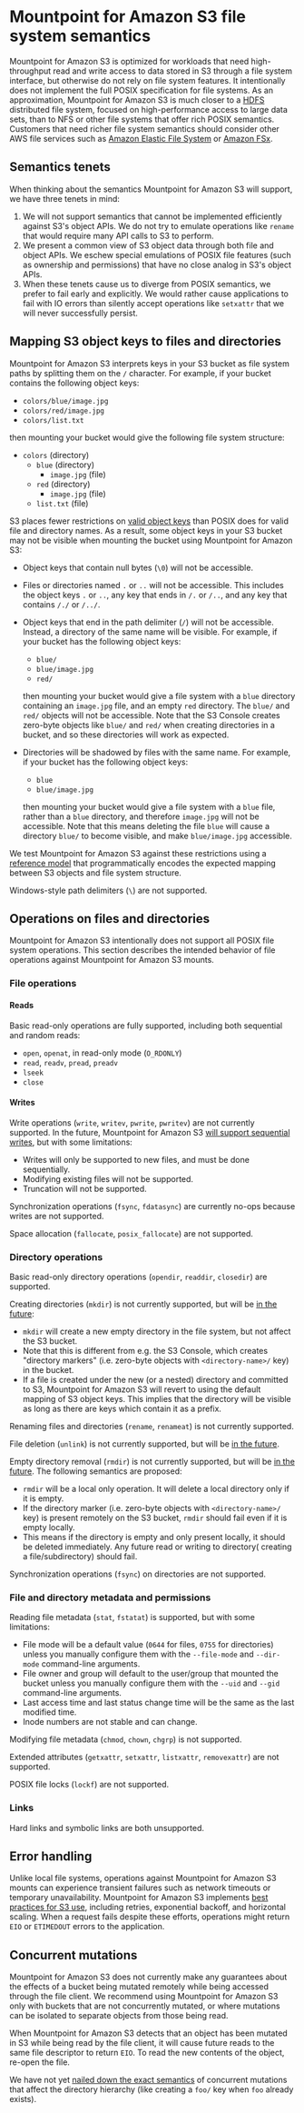 # Mountpoint for Amazon S3 file system semantics

Mountpoint for Amazon S3 is optimized for workloads that need high-throughput read and write access to data stored in S3 through a file system interface, but otherwise do not rely on file system features. It intentionally does not implement the full POSIX specification for file systems. As an approximation, Mountpoint for Amazon S3 is much closer to a [HDFS](https://hadoop.apache.org/docs/r1.2.1/hdfs_design.html) distributed file system, focused on high-performance access to large data sets, than to NFS or other file systems that offer rich POSIX semantics. Customers that need richer file system semantics should consider other AWS file services such as [Amazon Elastic File System](https://aws.amazon.com/efs/) or [Amazon FSx](https://aws.amazon.com/fsx/).

## Semantics tenets

When thinking about the semantics Mountpoint for Amazon S3 will support, we have three tenets in mind:
1. We will not support semantics that cannot be implemented efficiently against S3's object APIs. We do not try to emulate operations like `rename` that would require many API calls to S3 to perform.
2. We present a common view of S3 object data through both file and object APIs. We eschew special emulations of POSIX file features (such as ownership and permissions) that have no close analog in S3's object APIs.
3. When these tenets cause us to diverge from POSIX semantics, we prefer to fail early and explicitly. We would rather cause applications to fail with IO errors than silently accept operations like `setxattr` that we will never successfully persist.

## Mapping S3 object keys to files and directories

Mountpoint for Amazon S3 interprets keys in your S3 bucket as file system paths by splitting them on the `/` character. For example, if your bucket contains the following object keys:

* `colors/blue/image.jpg`
* `colors/red/image.jpg`
* `colors/list.txt`

then mounting your bucket would give the following file system structure:

* `colors` (directory)
    * `blue` (directory)
        * `image.jpg` (file)
    * `red` (directory)
        * `image.jpg` (file)
    * `list.txt` (file)

S3 places fewer restrictions on [valid object keys](https://docs.aws.amazon.com/AmazonS3/latest/userguide/object-keys.html) than POSIX does for valid file and directory names. As a result, some object keys in your S3 bucket may not be visible when mounting the bucket using Mountpoint for Amazon S3:

* Object keys that contain null bytes (`\0`) will not be accessible.
* Files or directories named `.` or `..` will not be accessible. This includes the object keys `.` or `..`, any key that ends in `/.` or `/..`, and any key that contains `/./` or `/../`.
* Object keys that end in the path delimiter (`/`) will not be accessible. Instead, a directory of the same name will be visible.
  For example, if your bucket has the following object keys:

  * `blue/`
  * `blue/image.jpg`
  * `red/`
  
  then mounting your bucket would give a file system with a `blue` directory containing an `image.jpg` file, and an empty `red` directory. The `blue/` and `red/` objects will not be accessible. Note that the S3 Console creates zero-byte objects like `blue/` and `red/` when creating directories in a bucket, and so these directories will work as expected.
* Directories will be shadowed by files with the same name. For example, if your bucket has the following object keys:

  * `blue`
  * `blue/image.jpg`
  
  then mounting your bucket would give a file system with a `blue` file, rather than a `blue` directory, and therefore `image.jpg` will not be accessible. Note that this means deleting the file `blue` will cause a directory `blue/` to become visible, and make `blue/image.jpg` accessible.

We test Mountpoint for Amazon S3 against these restrictions using a [reference model](https://github.com/awslabs/mountpoint-s3/blob/0ca2c771237032040bd1ec9405f5ed0ffa5d2eb9/s3-file-connector/tests/reftests/reference.rs#L121) that programmatically encodes the expected mapping between S3 objects and file system structure.

Windows-style path delimiters (`\`) are not supported.

## Operations on files and directories

Mountpoint for Amazon S3 intentionally does not support all POSIX file system operations. This section describes the intended behavior of file operations against Mountpoint for Amazon S3 mounts.

### File operations

#### Reads

Basic read-only operations are fully supported, including both sequential and random reads:
* `open`, `openat`, in read-only mode (`O_RDONLY`)
* `read`, `readv`, `pread`, `preadv`
* `lseek`
* `close`

#### Writes

Write operations (`write`, `writev`, `pwrite`, `pwritev`) are not currently supported. In the future, Mountpoint for Amazon S3 [will support sequential writes](https://github.com/awslabs/mountpoint-s3/issues/27), but with some limitations:
* Writes will only be supported to new files, and must be done sequentially.
* Modifying existing files will not be supported.
* Truncation will not be supported.

Synchronization operations (`fsync`, `fdatasync`) are currently no-ops because writes are not supported.

Space allocation (`fallocate`, `posix_fallocate`) are not supported.

### Directory operations

Basic read-only directory operations (`opendir`, `readdir`, `closedir`) are supported.

Creating directories (`mkdir`) is not currently supported, but will be [in the future](https://github.com/awslabs/mountpoint-s3/issues/77):

* `mkdir` will create a new empty directory in the file system, but not affect the S3 bucket.
* Note that this is different from e.g. the S3 Console, which creates "directory markers" (i.e. zero-byte objects with `<directory-name>/` key) in the bucket.
* If a file is created under the new (or a nested) directory and committed to S3, Mountpoint for Amazon S3 will revert to using the default mapping of S3 object keys. This implies that the directory will be visible as long as there are keys which contain it as a prefix.

Renaming files and directories (`rename`, `renameat`) is not currently supported.

File deletion (`unlink`) is not currently supported, but will be [in the future](https://github.com/awslabs/mountpoint-s3/issues/78).

Empty directory removal (`rmdir`) is not currently supported, but will be [in the future](https://github.com/awslabs/mountpoint-s3/issues/194). The following semantics are proposed:

* `rmdir` will be a local only operation. It will delete a local directory only if it is empty.
* If the directory marker (i.e. zero-byte objects with `<directory-name>/` key) is present remotely on the S3 bucket, `rmdir` should fail even if it is empty locally.
* This means if the directory is empty and only present locally, it should be deleted immediately. Any future read or writing to directory( creating a file/subdirectory) should fail.

Synchronization operations (`fsync`) on directories are not supported.

### File and directory metadata and permissions

Reading file metadata (`stat`, `fstatat`) is supported, but with some limitations:
* File mode will be a default value (`0644` for files, `0755` for directories) unless you manually configure them with the `--file-mode` and `--dir-mode` command-line arguments.
* File owner and group will default to the user/group that mounted the bucket unless you manually configure them with the `--uid` and `--gid` command-line arguments.
* Last access time and last status change time will be the same as the last modified time.
* Inode numbers are not stable and can change.

Modifying file metadata (`chmod`, `chown`, `chgrp`) is not supported.

Extended attributes (`getxattr`, `setxattr`, `listxattr`, `removexattr`) are not supported.

POSIX file locks (`lockf`) are not supported.

### Links

Hard links and symbolic links are both unsupported.

## Error handling

Unlike local file systems, operations against Mountpoint for Amazon S3 mounts can experience transient failures such as network timeouts or temporary unavailability. Mountpoint for Amazon S3 implements [best practices for S3 use](https://docs.aws.amazon.com/AmazonS3/latest/userguide/optimizing-performance-design-patterns.html#optimizing-performance-timeouts-retries), including retries, exponential backoff, and horizontal scaling. When a request fails despite these efforts, operations might return `EIO` or `ETIMEDOUT` errors to the application.

## Concurrent mutations

Mountpoint for Amazon S3 does not currently make any guarantees about the effects of a bucket being mutated remotely while being accessed through the file client. We recommend using Mountpoint for Amazon S3 only with buckets that are not concurrently mutated, or where mutations can be isolated to separate objects from those being read.

When Mountpoint for Amazon S3 detects that an object has been mutated in S3 while being read by the file client, it will cause future reads to the same file descriptor to return `EIO`. To read the new contents of the object, re-open the file.

We have not yet [nailed down the exact semantics](https://github.com/awslabs/mountpoint-s3/issues/128) of concurrent mutations that affect the directory hierarchy (like creating a `foo/` key when `foo` already exists).

